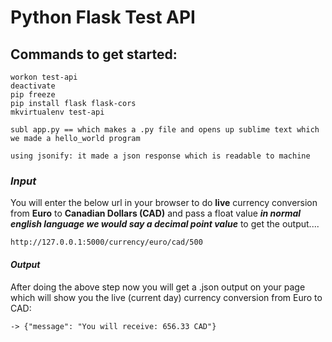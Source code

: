 # Python Flask Test API

## Commands to get started:

```
workon test-api
deactivate 
pip freeze
pip install flask flask-cors
mkvirtualenv test-api
```

```
subl app.py == which makes a .py file and opens up sublime text which we made a hello_world program

using jsonify: it made a json response which is readable to machine 
```

### ***Input***

You will enter the below url in your browser to do **live** currency conversion from **Euro** to **Canadian Dollars (CAD)** and pass a float value ***in normal english language we would say a decimal point value*** to get the output....

```
http://127.0.0.1:5000/currency/euro/cad/500
```

#### ***Output***

After doing the above step now you will get a .json output on your page which will show you the live (current day) currency conversion from Euro to CAD:

```
-> {"message": "You will receive: 656.33 CAD"}
```
